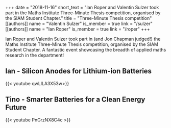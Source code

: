 +++
date = "2018-11-16"
short_text = "Ian Roper and Valentin Sulzer took part in the Maths Institute Three-Minute Thesis competition, organised by the SIAM Student Chapter."
title = "Three-Minute Thesis competition"
[[authors]]
    name = "Valentin Sulzer"
    is_member = true
    link = "/sulzer"
[[authors]]
    name = "Ian Roper"
    is_member = true
    link = "/roper"
+++

Ian Roper and Valentin Sulzer took part in (and Jon Chapman judged!) the Maths Institute Three-Minute Thesis competition, organised by the SIAM Student Chapter. A fantastic event showcasing the breadth of applied maths research in the department!

## Ian - Silicon Anodes for Lithium-ion Batteries

{{< youtube qwLlLA3X53w>}}

## Tino - Smarter Batteries for a Clean Energy Future

{{< youtube PnGrzNX8C4c >}}
